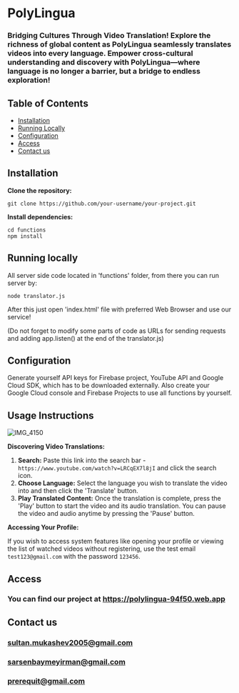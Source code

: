 # PolyLingua
### Bridging Cultures Through Video Translation! Explore the richness of global content as PolyLingua seamlessly translates videos into every language. Empower cross-cultural understanding and discovery with PolyLingua—where language is no longer a barrier, but a bridge to endless exploration!

## Table of Contents
- [Installation](#installation)
- [Running Locally](#running-locally)
- [Configuration](#configuration)
- [Access](#access)
- [Contact us](#contact-us)
## Installation
**Clone the repository:**

```
git clone https://github.com/your-username/your-project.git
```
**Install dependencies:**

```
cd functions
npm install
```
## Running locally

All server side code located in 'functions' folder, from there you can run server by:

```
node translator.js
```
After this just open 'index.html' file with preferred Web Browser and use our service!

(Do not forget to modify some parts of code as URLs for sending requests and adding app.listen() at the end of the translator.js)

## Configuration
Generate yourself API keys for Firebase project, YouTube API and Google Cloud SDK, which has to be downloaded externally. Also create your Google Cloud console and Firebase Projects to use all functions by yourself.   

## Usage Instructions

![IMG_4150](https://github.com/meyirman-is-creator/PolyLingua/assets/138922933/f2cee395-e3e8-4994-b065-97cbb2317b97)


**Discovering Video Translations:**

1. **Search:** Paste this link into the search bar - `https://www.youtube.com/watch?v=LRCqEX7l8jI` and click the search icon.
2. **Choose Language:** Select the language you wish to translate the video into and then click the 'Translate' button.
3. **Play Translated Content:** Once the translation is complete, press the 'Play' button to start the video and its audio translation. You can pause the video and audio anytime by pressing the 'Pause' button.

**Accessing Your Profile:**

If you wish to access system features like opening your profile or viewing the list of watched videos without registering, use the test email `test123@gmail.com` with the password `123456`.

## Access
### You can find our project at https://polylingua-94f50.web.app

## Contact us
### sultan.mukashev2005@gmail.com
### sarsenbaymeyirman@gmail.com
### prerequit@gmail.com
